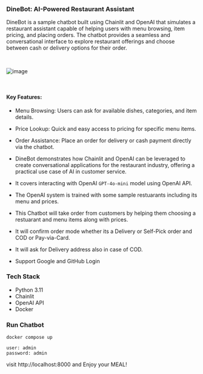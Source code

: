 ### DineBot: AI-Powered Restaurant Assistant

DineBot is a sample chatbot built using Chainlit and OpenAI that simulates a restaurant assistant capable of helping users with menu browsing, item pricing, and placing orders. The chatbot provides a seamless and conversational interface to explore restaurant offerings and choose between cash or delivery options for their order.

<br/>

![image](https://github.com/user-attachments/assets/f56e0ba7-07e1-489c-9108-0062e93cad43)


<br/>

#### Key Features:
* Menu Browsing: Users can ask for available dishes, categories, and item details.
* Price Lookup: Quick and easy access to pricing for specific menu items.
* Order Assistance: Place an order for delivery or cash payment directly via the chatbot.
* DineBot demonstrates how Chainlit and OpenAI can be leveraged to create conversational applications for the restaurant industry, offering a practical use case of AI in customer service.

* It covers interacting with OpenAI `GPT-4o-mini` model using OpenAI API.
* The OpenAI system is trained with some sample restuarants including its menu and prices.
* This Chatbot will take order from customers by helping them choosing a restuarant and menu items along with prices.
* It will confirm order mode whether its a Delivery or Self-Pick order and COD or Pay-via-Card.
* It will ask for Delivery address also in case of COD.
* Support Google and GitHub Login


### Tech Stack

* Python 3.11
* Chainlit
* OpenAI API
* Docker


### Run Chatbot
```
docker compose up
```

```
user: admin
password: admin
```

visit http://localhost:8000 and Enjoy your MEAL!
